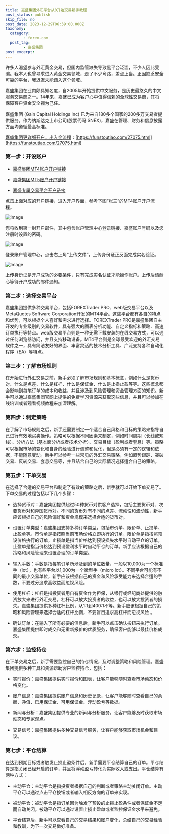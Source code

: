 ```yaml
---
title: 嘉盛集团外汇平台从0开始交易新手教程
post_status: publish
skip_file: no
post_date: 2023-12-29T06:39:00.000Z
taxonomy:
  category:
        - forex-com
  post_tag:
        - 嘉盛集团
post_excerpt: 
---
```

许多人渴望参与外汇黄金交易，但国内监管缺失导致黑平台泛滥，不少人因此受骗。我本人也曾寻求进入黄金交易领域，走了不少弯路，差点上当。正因缺乏安全可靠的平台，我迟迟未能踏入这个领域。

嘉盛集团在业内颇具知名度，自2005年开始提供中文服务，是历史最悠久的中文服务交易商之一。14年来，嘉盛已成为客户心中值得信赖的全球性交易商，其将保障客户资金安全视为己任。

嘉盛集团 (Gain Capital Holdings Inc) 已为来自180多个国家的200多万交易者提供服务。作为纳斯达克上市公司(股票代码:SNEX)，嘉盛在管理、财务和信息披露方面均遵循最高标准。

[嘉盛集团更详细开户，出入金流程](https://funstoutiao.com/27075.html)：[https://funstoutiao.com/27075.html](https://funstoutiao.com/27075.html)

### 第一步：开设账户

* [嘉盛集团MT4账户开户链接](https://s.ssgg.net/jsmt4)

* [嘉盛集团MT5账户开户链接](https://s.ssgg.net/jsmt5)

* [嘉盛专属交易平台开户链接](https://s.ssgg.net/js)

点击上面对应的开户链接，进入开户界面，参考下图“张三”的MT4账户开户流程。

![Image](https://prod-files-secure.s3.us-west-2.amazonaws.com/39ed1227-6d7d-4570-be36-9ccd4a2c4241/7a167aea-686b-400d-af59-4e18eb607a40/640.png?X-Amz-Algorithm=AWS4-HMAC-SHA256&X-Amz-Content-Sha256=UNSIGNED-PAYLOAD&X-Amz-Credential=ASIAZI2LB4667GKAEODN%2F20250805%2Fus-west-2%2Fs3%2Faws4_request&X-Amz-Date=20250805T161311Z&X-Amz-Expires=3600&X-Amz-Security-Token=IQoJb3JpZ2luX2VjECgaCXVzLXdlc3QtMiJHMEUCIQCX%2BV4HBTlAw0jqRATuTLm4CqQ5NCnTw4V%2BEja4%2BXPfrgIgYQxBlPig43BFQzZBuHXNXDoBGBwWSlK5Fyoqd0rSsDYq%2FwMIYRAAGgw2Mzc0MjMxODM4MDUiDHcNxaFH%2FI92FUcSgircA2HqvDj4jANDusXUc%2BG1ttF19E2dzw34trbydxCJJd6G5z0WJTfRAfes9v7%2BszqWftxxJav%2FBC2%2F6siIhT2M6wE6SdxeCKiet01I12IFDE%2FYac%2FcCSTjowGhIpd8A%2FSXqA%2BraxZK6DnP3LWoWdKrfqkukgr2jOP3TuGxQeAiWBl%2Fy4p%2FhnZEYiJX5LDLVuvy3v0SMio3KotgWI6tziW8TPV5RF0lp%2BN1XXzItE5pZ%2BNnE2dFcxIRCI3wEybQXKgikCZ%2FOeIzKnrdqZFlsbvsfXxb9kNakJD6%2BXWcoOwZhiHrFVylZyEAmw5IuQ7m55LER%2Bp369Va8%2Fa5dsPx4tjwsh2FEplSumBSctJQ8RYwbopdSwXP2VH13O%2FfVKeeckhJy6r%2FLZR%2BFH6zpuEfDCWJwmwZqwnD9v9SIkQZ%2Bbr9tVtxEuZe53ngzLQEgLRxI62Rm9Y6t9zMyJGoAAFsWi%2FNwOmWVBMHyempSLMEJzoDsLRj%2FPZ3VSRZvskLwcFtVXqxZ4Y53LG7BmE6S5uA92wIksFKmAkmLKAzQL8G2zAYEYeObVIhe1j6Zae1UOb6vGqtHszvjXq8wdWU%2F7fMQqI4roQcB%2FWF0KB%2BuPaOmNmisWb8AruWOjZndDF4JyYDMILJyMQGOqUBA5XC3mm2MYddfUKyLkESqBvjF1wdBp5XEltqxY1opqZMnqVj8PAU8vYisyHuktRavHTbTygOll0KYXbatRLa4J04ydngN4vEjgcXYNthzKpsyZ3u68kNss4mYe5aaCb%2FwJ6AoBCJobgenI3G4LE%2BgN3g7sUneN5PhP6JzlGgAlAO2HcWp3Vj4zq2lvVf5GWghyVcJbzuNv01y8d%2F54oVK6lAfl5p&X-Amz-Signature=5b6b63694fcba2df27e1876bc8e4c9fed6d8e7eb0dbb336a51a155f311627986&X-Amz-SignedHeaders=host&x-amz-checksum-mode=ENABLED&x-id=GetObject)

您将收到第一封开户邮件，其中包含账户管理中心登录链接、嘉盛账户号码以及您注册时设置的密码。

![Image](https://prod-files-secure.s3.us-west-2.amazonaws.com/39ed1227-6d7d-4570-be36-9ccd4a2c4241/eaa1c6b3-2877-4284-a0e1-530e222c27fb/image.png?X-Amz-Algorithm=AWS4-HMAC-SHA256&X-Amz-Content-Sha256=UNSIGNED-PAYLOAD&X-Amz-Credential=ASIAZI2LB4667GKAEODN%2F20250805%2Fus-west-2%2Fs3%2Faws4_request&X-Amz-Date=20250805T161311Z&X-Amz-Expires=3600&X-Amz-Security-Token=IQoJb3JpZ2luX2VjECgaCXVzLXdlc3QtMiJHMEUCIQCX%2BV4HBTlAw0jqRATuTLm4CqQ5NCnTw4V%2BEja4%2BXPfrgIgYQxBlPig43BFQzZBuHXNXDoBGBwWSlK5Fyoqd0rSsDYq%2FwMIYRAAGgw2Mzc0MjMxODM4MDUiDHcNxaFH%2FI92FUcSgircA2HqvDj4jANDusXUc%2BG1ttF19E2dzw34trbydxCJJd6G5z0WJTfRAfes9v7%2BszqWftxxJav%2FBC2%2F6siIhT2M6wE6SdxeCKiet01I12IFDE%2FYac%2FcCSTjowGhIpd8A%2FSXqA%2BraxZK6DnP3LWoWdKrfqkukgr2jOP3TuGxQeAiWBl%2Fy4p%2FhnZEYiJX5LDLVuvy3v0SMio3KotgWI6tziW8TPV5RF0lp%2BN1XXzItE5pZ%2BNnE2dFcxIRCI3wEybQXKgikCZ%2FOeIzKnrdqZFlsbvsfXxb9kNakJD6%2BXWcoOwZhiHrFVylZyEAmw5IuQ7m55LER%2Bp369Va8%2Fa5dsPx4tjwsh2FEplSumBSctJQ8RYwbopdSwXP2VH13O%2FfVKeeckhJy6r%2FLZR%2BFH6zpuEfDCWJwmwZqwnD9v9SIkQZ%2Bbr9tVtxEuZe53ngzLQEgLRxI62Rm9Y6t9zMyJGoAAFsWi%2FNwOmWVBMHyempSLMEJzoDsLRj%2FPZ3VSRZvskLwcFtVXqxZ4Y53LG7BmE6S5uA92wIksFKmAkmLKAzQL8G2zAYEYeObVIhe1j6Zae1UOb6vGqtHszvjXq8wdWU%2F7fMQqI4roQcB%2FWF0KB%2BuPaOmNmisWb8AruWOjZndDF4JyYDMILJyMQGOqUBA5XC3mm2MYddfUKyLkESqBvjF1wdBp5XEltqxY1opqZMnqVj8PAU8vYisyHuktRavHTbTygOll0KYXbatRLa4J04ydngN4vEjgcXYNthzKpsyZ3u68kNss4mYe5aaCb%2FwJ6AoBCJobgenI3G4LE%2BgN3g7sUneN5PhP6JzlGgAlAO2HcWp3Vj4zq2lvVf5GWghyVcJbzuNv01y8d%2F54oVK6lAfl5p&X-Amz-Signature=c40e92d4d82188b109c54a0c5ec40e1046fe24075db8de11ef37fa680990bab9&X-Amz-SignedHeaders=host&x-amz-checksum-mode=ENABLED&x-id=GetObject)

登录账户管理中心，点击右上角“上传文件”，上传身份证正反面完成实名验证。

![Image](https://prod-files-secure.s3.us-west-2.amazonaws.com/39ed1227-6d7d-4570-be36-9ccd4a2c4241/54090639-09fc-46b4-a135-e0289f707147/image.png?X-Amz-Algorithm=AWS4-HMAC-SHA256&X-Amz-Content-Sha256=UNSIGNED-PAYLOAD&X-Amz-Credential=ASIAZI2LB4667GKAEODN%2F20250805%2Fus-west-2%2Fs3%2Faws4_request&X-Amz-Date=20250805T161311Z&X-Amz-Expires=3600&X-Amz-Security-Token=IQoJb3JpZ2luX2VjECgaCXVzLXdlc3QtMiJHMEUCIQCX%2BV4HBTlAw0jqRATuTLm4CqQ5NCnTw4V%2BEja4%2BXPfrgIgYQxBlPig43BFQzZBuHXNXDoBGBwWSlK5Fyoqd0rSsDYq%2FwMIYRAAGgw2Mzc0MjMxODM4MDUiDHcNxaFH%2FI92FUcSgircA2HqvDj4jANDusXUc%2BG1ttF19E2dzw34trbydxCJJd6G5z0WJTfRAfes9v7%2BszqWftxxJav%2FBC2%2F6siIhT2M6wE6SdxeCKiet01I12IFDE%2FYac%2FcCSTjowGhIpd8A%2FSXqA%2BraxZK6DnP3LWoWdKrfqkukgr2jOP3TuGxQeAiWBl%2Fy4p%2FhnZEYiJX5LDLVuvy3v0SMio3KotgWI6tziW8TPV5RF0lp%2BN1XXzItE5pZ%2BNnE2dFcxIRCI3wEybQXKgikCZ%2FOeIzKnrdqZFlsbvsfXxb9kNakJD6%2BXWcoOwZhiHrFVylZyEAmw5IuQ7m55LER%2Bp369Va8%2Fa5dsPx4tjwsh2FEplSumBSctJQ8RYwbopdSwXP2VH13O%2FfVKeeckhJy6r%2FLZR%2BFH6zpuEfDCWJwmwZqwnD9v9SIkQZ%2Bbr9tVtxEuZe53ngzLQEgLRxI62Rm9Y6t9zMyJGoAAFsWi%2FNwOmWVBMHyempSLMEJzoDsLRj%2FPZ3VSRZvskLwcFtVXqxZ4Y53LG7BmE6S5uA92wIksFKmAkmLKAzQL8G2zAYEYeObVIhe1j6Zae1UOb6vGqtHszvjXq8wdWU%2F7fMQqI4roQcB%2FWF0KB%2BuPaOmNmisWb8AruWOjZndDF4JyYDMILJyMQGOqUBA5XC3mm2MYddfUKyLkESqBvjF1wdBp5XEltqxY1opqZMnqVj8PAU8vYisyHuktRavHTbTygOll0KYXbatRLa4J04ydngN4vEjgcXYNthzKpsyZ3u68kNss4mYe5aaCb%2FwJ6AoBCJobgenI3G4LE%2BgN3g7sUneN5PhP6JzlGgAlAO2HcWp3Vj4zq2lvVf5GWghyVcJbzuNv01y8d%2F54oVK6lAfl5p&X-Amz-Signature=bdb4a65e8cd01bbe688328318959f6f27b265ef5a04f8e1da6fbb8fcdcb71b14&X-Amz-SignedHeaders=host&x-amz-checksum-mode=ENABLED&x-id=GetObject)

上传身份证是开户成功的必要条件，只有完成实名认证才能操作账户。上传后请耐心等待开户成功的邮件通知。

### 第二步：选择交易平台

嘉盛集团提供多种交易平台，包括FOREXTrader PRO、web版交易平台以及MetaQuotes Software Corporation开发的MT4平台。这些平台都有各自的特点和优势，可以根据个人喜好和需求进行选择。FOREXTrader PRO是嘉盛集团自主开发的专业级别的交易软件，具有强大的图表分析功能、自定义指标和策略、高速订单执行等特点。web版交易平台则是一种无需下载安装的在线交易方式，可以通过任何浏览器访问，并且支持移动设备。MT4平台则是全球最受欢迎的外汇交易软件之一，具有简洁友好的界面、丰富灵活的技术分析工具、广泛支持各种自动化程序（EA）等特点。

### 第三步：了解市场规则

在开始进行外汇交易之前，新手必须了解市场规则和基本概念，例如什么是货币对、什么是点差、什么是杠杆、什么是保证金、什么是止损止盈等等。这些概念都会影响到每笔订单的成本和收益，并且涉及到风险管理和资金管理方面的知识。新手可以通过嘉盛集团官网上提供的免费学习资源来获取这些信息，并且可以参加在线培训或者观看视频教程来加深理解。

### 第四步：制定策略

在了解了市场规则之后，新手还需要制定一个适合自己风格和目标的策略来指导自己进行有效地买卖操作。策略可以根据不同因素来制定，例如时间周期（长线或短线）、分析方法（基本面分析或者技术分析）、交易目标（盈利或者套息）等。策略可以根据市场的变化和自身的经验进行调整和优化，但是必须有一定的逻辑和依据，不能随意变动。新手可以参考一些常见的外汇交易策略，例如趋势跟踪、突破交易、反转交易、套息交易等，并且结合自己的实际情况选择适合自己的策略。

### 第五步：下单交易

在选择了合适的交易平台和制定了有效的策略之后，新手就可以开始下单交易了。下单交易的过程包括以下几个步骤：

* 选择货币对：嘉盛集团提供超过50种货币对供客户选择，包括主要货币对、次要货币对和异国货币对。不同的货币对有不同的点差、流动性和波动性，新手应该根据自己的风险偏好和资金规模来选择合适的货币对。

* 设置订单类型：嘉盛集团支持多种订单类型，包括市价单、限价单、止损单、止盈单等。市价单是指按照当前市场价格立即执行的订单，限价单是指按照预设价格执行的订单，止损单是指当价格达到预设损失水平时自动平仓的订单，止盈单是指当价格达到预设盈利水平时自动平仓的订单。新手应该根据自己的策略和风险管理来设置合理的订单类型。

* 输入手数：手数是指每笔订单所涉及到的单位数量，一般以10,000为一个标准手（lot），也有些平台以1,000为一个微型手（micro lot）。不同平台可能有不同的最小交易单位，新手应该根据自己的资金和风险承受能力来选择合适的手数，不要过分追求高收益而忽视风险。

* 使用杠杆：杠杆是指投资者用自有资金作为担保，从银行或经纪商处提供的融资放大来进行外汇交易。杠杆可以放大投资者的收益，也可以放大投资者的损失。嘉盛集团提供多种杠杆比例，从1:1到400:1不等。新手应该根据自己的策略和风险管理来选择合适的杠杆比例，不要盲目追求高杠杆而忽视风险 。

* 确认订单：在输入了所有必要的信息后，新手可以点击确认按钮来执行订单。嘉盛集团提供即时成交和无重新报价的优质服务，确保客户能够以最佳价格成交。

### 第六步：监控持仓

在下单交易之后，新手需要监控自己的持仓情况，及时调整策略和风险管理。嘉盛集团提供多种工具和资源帮助客户监控持仓，包括：

* 实时报价：嘉盛集团提供实时报价和图表，让客户能够随时查看市场动态和价格变化。

* 账户信息：嘉盛集团提供账户信息和历史记录，让客户能够随时查看自己的余额、净值、已用保证金、可用保证金、浮动盈亏等数据。

* 新闻与分析：嘉盛集团提供专业的新闻与分析服务，让客户能够及时获取市场动态和专家观点。

* 交易信号：嘉盛集团提供多种交易信号服务，让客户能够获取市场机会和建议。

### 第七步：平仓结算

在达到预期目标或者触发止损止盈条件后，新手需要平仓结算自己的订单。平仓结算是指关闭已经开启的订单，并且将浮动盈亏转化为实际收入或支出。平仓结算有两种方式：

* 主动平仓：主动平仓是指投资者根据自己的判断或者策略主动关闭订单。主动平仓可以通过点击平仓按钮或者输入相反方向的订单来实现。

* 被动平仓：被动平仓是指订单因为触发了预设的止损止盈条件或者保证金不足而自动关闭。被动平仓可以通过设置止损止盈单或者监控保证金水平来避免。

* 平仓结算后，新手可以查看自己的交易结果和账户变化，总结自己的交易经验和教训，为下一次交易做好准备。